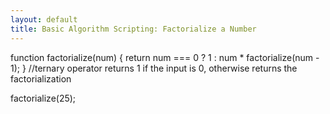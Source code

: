 ```yaml
---
layout: default
title: Basic Algorithm Scripting: Factorialize a Number
---
```

function factorialize(num) {
  return num === 0 ? 1 : num * factorialize(num - 1);
}  //ternary operator returns 1 if the input is 0, otherwise returns the factorialization

factorialize(25);
